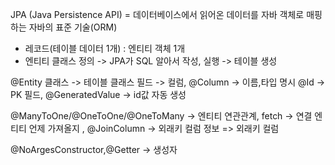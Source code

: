 JPA (Java Persistence API)
= 데이터베이스에서 읽어온 데이터를 자바 객체로 매핑하는 자바의 표준 기술(ORM)

- 레코드(테이블 데이터 1개) : 엔티티 객체 1개
- 엔티티 클래스 정의 -> JPA가 SQL 알아서 작성, 실행 -> 테이블 생성

@Entity 클래스 -> 테이블 
클래스 필드 -> 컬럼, @Column -> 이름,타입 명시
@Id -> PK 필드, @GeneratedValue -> id값 자동 생성

@ManyToOne/@OneToOne/@OneToMany -> 엔티티 연관관계, fetch -> 연결 엔티티 언제 가져올지
, @JoinColumn -> 외래키 컬럼 정보 
=> 외래키 컬럼

@NoArgesConstructor,@Getter -> 생성자
